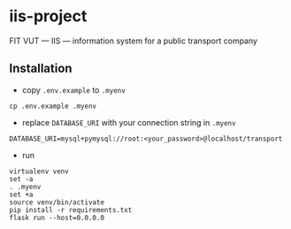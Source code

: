 # iis-project
FIT VUT — IIS — information system for a public transport company

## Installation

- copy `.env.example` to `.myenv`
```
cp .env.example .myenv
```
- replace `DATABASE_URI` with your connection string in `.myenv`
```
DATABASE_URI=mysql+pymysql://root:<your_password>@localhost/transport
```
- run
```
virtualenv venv
set -a
. .myenv
set +a 
source venv/bin/activate
pip install -r requirements.txt
flask run --host=0.0.0.0
```
